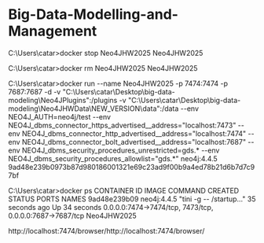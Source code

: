 # Big-Data-Modelling-and-Management

C:\Users\catar>docker stop Neo4JHW2025
Neo4JHW2025

C:\Users\catar>docker rm Neo4JHW2025
Neo4JHW2025

C:\Users\catar>docker run --name Neo4JHW2025 -p 7474:7474 -p 7687:7687 -d -v "C:\Users\catar\Desktop\big-data-modeling\Neo4JPlugins":/plugins -v "C:\Users\catar\Desktop\big-data-modeling\Neo4JHWData\NEW_VERSION\data":/data --env NEO4J_AUTH=neo4j/test --env NEO4J_dbms_connector_https_advertised__address="localhost:7473" --env NEO4J_dbms_connector_http_advertised__address="localhost:7474" --env NEO4J_dbms_connector_bolt_advertised__address="localhost:7687" --env NEO4J_dbms_security_procedures_unrestricted=gds.* --env NEO4J_dbms_security_procedures_allowlist="gds.*" neo4j:4.4.5
9ad48e239b0973b87d980186001321e69c23ad9f00b9a4ed78b21d6b7d7c97bf

C:\Users\catar>docker ps
CONTAINER ID   IMAGE         COMMAND                  CREATED          STATUS          PORTS                                                      NAMES
9ad48e239b09   neo4j:4.4.5   "tini -g -- /startup…"   35 seconds ago   Up 34 seconds   0.0.0.0:7474->7474/tcp, 7473/tcp, 0.0.0.0:7687->7687/tcp   Neo4JHW2025

http://localhost:7474/browser/http://localhost:7474/browser/
